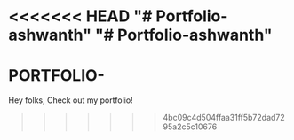 <<<<<<< HEAD
"# Portfolio-ashwanth" 
"# Portfolio-ashwanth" 
=======
# PORTFOLIO-
Hey folks, Check out my portfolio!
>>>>>>> 4bc09c4d504ffaa31ff5b72dad7295a2c5c10676
